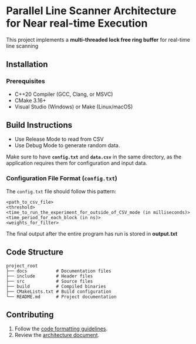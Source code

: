 # Parallel Line Scanner Architecture for Near real-time Execution

This project implements a **multi-threaded lock free ring buffer** for real-time line scanning

## Installation
### Prerequisites
- C++20 Compiler (GCC, Clang, or MSVC)
- CMake 3.16+
- Visual Studio (Windows) or Make (Linux/macOS)

## Build Instructions
- Use Release Mode to read from CSV
- Use Debug Mode to generate random data.

Make sure to have **`config.txt`** and **`data.csv`** in the same directory, as the application requires them for configuration and input data.

### Configuration File Format (`config.txt`)
The `config.txt` file should follow this pattern:

```
<path_to_csv_file>
<threshold>
<time_to_run_the_experiment_for_outside_of_CSV_mode (in milliseconds)>
<time_period_for_each_block (in ns)>
<weights_for_filter>
```
The final output after the entire program has run is stored in **output.txt**

## Code Structure
```
project_root
├── docs           # Documentation files
├── include        # Header files
├── src            # Source files
├── build          # Compiled binaries
├── CMakeLists.txt # Build configuration
└── README.md      # Project documentation
```

## Contributing
1. Follow the [code formatting guidelines](https://github.com/kunxl-gg/PLANE/blob/main/docs/CONTRIBUTING.md).
2. Review the [architecture document](https://github.com/kunxl-gg/PLANE/blob/main/docs/ARCHITECTURE.md).
